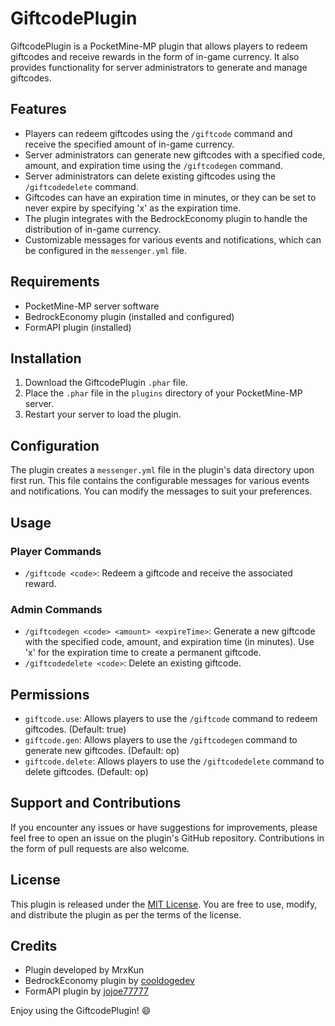 # GiftcodePlugin

GiftcodePlugin is a PocketMine-MP plugin that allows players to redeem giftcodes and receive rewards in the form of in-game currency. It also provides functionality for server administrators to generate and manage giftcodes.

## Features

- Players can redeem giftcodes using the `/giftcode` command and receive the specified amount of in-game currency.
- Server administrators can generate new giftcodes with a specified code, amount, and expiration time using the `/giftcodegen` command.
- Server administrators can delete existing giftcodes using the `/giftcodedelete` command.
- Giftcodes can have an expiration time in minutes, or they can be set to never expire by specifying 'x' as the expiration time.
- The plugin integrates with the BedrockEconomy plugin to handle the distribution of in-game currency.
- Customizable messages for various events and notifications, which can be configured in the `messenger.yml` file.

## Requirements

- PocketMine-MP server software
- BedrockEconomy plugin (installed and configured)
- FormAPI plugin (installed)

## Installation

1. Download the GiftcodePlugin `.phar` file.
2. Place the `.phar` file in the `plugins` directory of your PocketMine-MP server.
3. Restart your server to load the plugin.

## Configuration

The plugin creates a `messenger.yml` file in the plugin's data directory upon first run. This file contains the configurable messages for various events and notifications. You can modify the messages to suit your preferences.

## Usage

### Player Commands

- `/giftcode <code>`: Redeem a giftcode and receive the associated reward.

### Admin Commands

- `/giftcodegen <code> <amount> <expireTime>`: Generate a new giftcode with the specified code, amount, and expiration time (in minutes). Use 'x' for the expiration time to create a permanent giftcode.
- `/giftcodedelete <code>`: Delete an existing giftcode.

## Permissions

- `giftcode.use`: Allows players to use the `/giftcode` command to redeem giftcodes. (Default: true)
- `giftcode.gen`: Allows players to use the `/giftcodegen` command to generate new giftcodes. (Default: op)
- `giftcode.delete`: Allows players to use the `/giftcodedelete` command to delete giftcodes. (Default: op)

## Support and Contributions

If you encounter any issues or have suggestions for improvements, please feel free to open an issue on the plugin's GitHub repository. Contributions in the form of pull requests are also welcome.

## License

This plugin is released under the [MIT License](https://opensource.org/licenses/MIT). You are free to use, modify, and distribute the plugin as per the terms of the license.

## Credits

- Plugin developed by MrxKun
- BedrockEconomy plugin by [cooldogedev](https://github.com/cooldogedev/BedrockEconomy)
- FormAPI plugin by [jojoe77777](https://github.com/jojoe77777/FormAPI)

Enjoy using the GiftcodePlugin! :smile:
